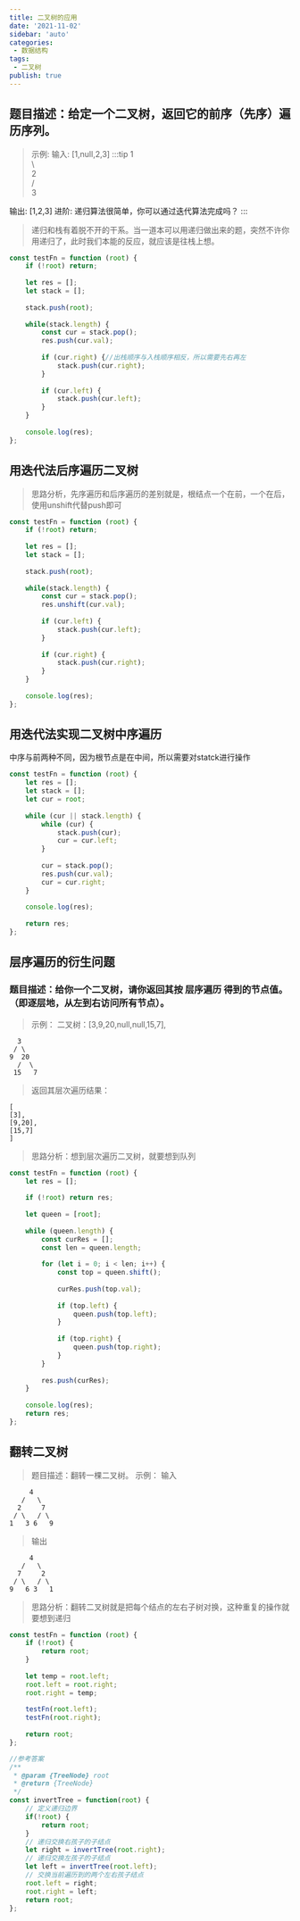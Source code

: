 ```yaml
---
title: 二叉树的应用
date: '2021-11-02'
sidebar: 'auto'
categories:
 - 数据结构
tags:
 - 二叉树
publish: true
---
```


## 题目描述：给定一个二叉树，返回它的前序（先序）遍历序列。
> 示例:
输入: [1,null,2,3]
:::tip
1   
 \   
  2   
 /  
3 

输出: [1,2,3]
进阶: 递归算法很简单，你可以通过迭代算法完成吗？
:::

> 递归和栈有着脱不开的干系。当一道本可以用递归做出来的题，突然不许你用递归了，此时我们本能的反应，就应该是往栈上想。  
```js
const testFn = function (root) {
	if (!root) return;
	
	let res = [];
	let stack = [];
	
	stack.push(root);
	
	while(stack.length) {
		const cur = stack.pop();
		res.push(cur.val);
		
		if (cur.right) {//出栈顺序与入栈顺序相反，所以需要先右再左
			stack.push(cur.right);
		}
		
		if (cur.left) {
			stack.push(cur.left);
		}
	}
	
	console.log(res);
};
```

## 用迭代法后序遍历二叉树
> 思路分析，先序遍历和后序遍历的差别就是，根结点一个在前，一个在后，使用unshift代替push即可
```js
const testFn = function (root) {
	if (!root) return;
	
	let res = [];
	let stack = [];
	
	stack.push(root);
	
	while(stack.length) {
		const cur = stack.pop();
		res.unshift(cur.val);
		
		if (cur.left) {
			stack.push(cur.left);
		}
		
		if (cur.right) {
			stack.push(cur.right);
		}
	}
	
	console.log(res);
};
```

## 用迭代法实现二叉树中序遍历
中序与前两种不同，因为根节点是在中间，所以需要对statck进行操作
```js
const testFn = function (root) {
	let res = [];
	let stack = [];
	let cur = root;
	
	while (cur || stack.length) {
		while (cur) {
			stack.push(cur);
			cur = cur.left;
		}
		
		cur = stack.pop();
		res.push(cur.val);
		cur = cur.right;
	}
	
	console.log(res);
	
	return res;
};
```

## 层序遍历的衍生问题    
### 题目描述：给你一个二叉树，请你返回其按 层序遍历 得到的节点值。 （即逐层地，从左到右访问所有节点）。
> 示例：
二叉树：[3,9,20,null,null,15,7],
```
  3
 / \
9  20
  /  \
 15   7
```
> 返回其层次遍历结果：
```
[
[3],
[9,20],
[15,7]
]
```
> 思路分析：想到层次遍历二叉树，就要想到队列
```js
const testFn = function (root) {
	let res = [];
	
	if (!root) return res;
	
	let queen = [root];
	
	while (queen.length) {
		const curRes = [];
		const len = queen.length;
		
		for (let i = 0; i < len; i++) {
			const top = queen.shift();
			
			curRes.push(top.val);
			
			if (top.left) {
				queen.push(top.left);
			}
			
			if (top.right) {
				queen.push(top.right);
			}
		}
		
		res.push(curRes);
	}
	
	console.log(res);
	return res;
};
```


## 翻转二叉树
> 题目描述：翻转一棵二叉树。
> 示例：
> 输入
```
     4
   /   \
  2     7
 / \   / \
1   3 6   9
```
> 输出
```
     4
   /   \
  7     2
 / \   / \
9   6 3   1
```
> 思路分析：翻转二叉树就是把每个结点的左右子树对换，这种重复的操作就要想到递归
```js
const testFn = function (root) {
	if (!root) {
		return root;
	}
	
	let temp = root.left;
	root.left = root.right;
	root.right = temp;
	
	testFn(root.left);
	testFn(root.right);
	
	return root;
};
```

```js
//参考答案
/**
 * @param {TreeNode} root
 * @return {TreeNode}
 */
const invertTree = function(root) {
    // 定义递归边界
    if(!root) {
        return root;
    }
    // 递归交换右孩子的子结点
    let right = invertTree(root.right);
    // 递归交换左孩子的子结点
    let left = invertTree(root.left);
    // 交换当前遍历到的两个左右孩子结点
    root.left = right;
    root.right = left;
    return root;
};
```